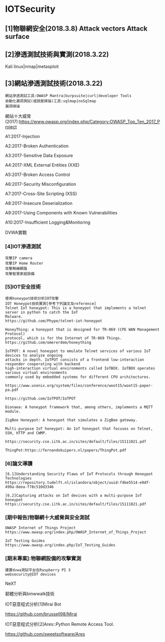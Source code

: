 # IOTSecurity

## [1]物聯網安全(2018.3.8) Attack vectors Attack surface


## [2]滲透測試技術與實測(2018.3.22)

Kali linux|nmap|metasploit


## [3]網站滲透測試技術(2018.3.22)
```
網站滲透測試工具:OWASP Mantra|burpsuite|curl|developer Tools
自動化漏洞測試(或說是掃描)工具:sqlmap|noSqlmap
漏洞掃描
```
網站十大威脅(2017):https://www.owasp.org/index.php/Category:OWASP_Top_Ten_2017_Project

A1:2017-Injection

A2:2017-Broken Authentication

A3:2017-Sensitive Data Exposure

A4:2017-XML External Entities (XXE)

A5:2017-Broken Access Control

A6:2017-Security Misconfiguration

A7:2017-Cross-Site Scripting (XSS)

A8:2017-Insecure Deserialization

A9:2017-Using Components with Known Vulnerabilities

A10:2017-Insufficient Logging&Monitoring


DVWA實戰



### [4]IOT滲透測試
```
攻擊IP camera
攻擊IP Home Router
攻擊無線網路
攻擊智慧家庭設備
```

### [5]IOT安全技術
```
使用honeypot技術分析IOT攻擊
IOT Honeypot技術實測[參考下列論文及reference]
Telnet IoT honeypot: This is a honeypot that implements a telnet server in python to catch the IoT
Malware.
https://github.com/Phype/telnet-iot-honeypot

HoneyThing: a honeypot that is designed for TR-069 (CPE WAN Management Protocol)
protocol, which is for the Internet of TR-069 Things.
https://github.com/omererdem/honeything

IoTPOT: A novel honeypot to emulate Telnet services of various IoT devices to analyze ongoing
attacks in depth. IoTPOT consists of a frontend low-interaction responder cooperating with backend
high-interaction virtual environments called IoTBOX. IoTBOX operates various virtual environments
commonly used by embedded systems for different CPU architectures.

https://www.usenix.org/system/files/conference/woot15/woot15-paper-pa.pdf

https://github.com/IoTPOT/IoTPOT

Dionaea: A honeypot framework that, among others, implements a MQTT module.

ZigBee Honeypot: A honeypot that simulates a ZigBee gateway.

Multi-purpose IoT honeypot: An IoT honeypot that focuses on Telnet, SSH, HTTP and CWMP.

https://security.cse.iitk.ac.in/sites/default/files/15111021.pdf

ThingPot:https://fernandokuipers.nl/papers/ThingPot.pdf
```

### [6]論文導讀
```
[6.1]Understanding Security Flaws of IoT Protocols through Honeypot Technologies
https://repository.tudelft.nl/islandora/object/uuid:f4be5514-e9df-499a-8eea-f78c510d3346

[6.2]Capturing attacks on IoT devices with a multi-purpose IoT honeypot
https://security.cse.iitk.ac.in/sites/default/files/15111021.pdf
```


### [期中報告]物聯網十大威脅與安全測試
```
OWASP Internet of Things Project
https://www.owasp.org/index.php/OWASP_Internet_of_Things_Project

IoT Testing Guides
https://www.owasp.org/index.php/IoT_Testing_Guides
```

### [期末專案]:物聯網設備的攻擊實測
```
建置dvwa測試平台在Raspberry PI 3
websecurity@IOT devices
```

NeXT

韌體分析與binwwalk技術

IOT惡意程式分析[1]Mirai Bot 

https://github.com/brussell98/Mirai

IOT惡意程式分析[2]Ares::Python Remote Access Tool.

https://github.com/sweetsoftware/Ares



